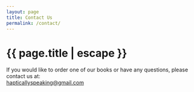 ```yaml
---
layout: page
title: Contact Us
permalink: /contact/
---
```


<h1 class="page-title grey-text text-darken-4">{{ page.title | escape }}</h1>

<div class="section">
    <div class="row">
          <div class="center-align">If you would like to order one of our books or have any questions, please contact us at:<br/><a href="mailto:hapticallyspeaking@gmail.com" alt="If you want to order some of our resources, you can contact us at: haptically speaking at gmail dot com.">hapticallyspeaking@gmail.com</a></div>
    </div>
</div>
<div class="divider"></div>
